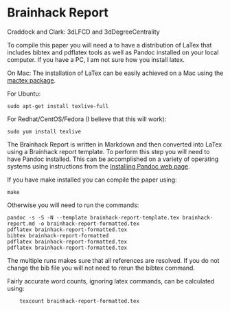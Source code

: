 Brainhack Report
========================

Craddock and Clark: 3dLFCD and 3dDegreeCentrality

To compile this paper you will need a to have a distribution of LaTex that includes bibtex and pdflatex tools as well as Pandoc installed on your local computer. If you have a PC, I am not sure how you install latex.

On Mac:
The installation of LaTex can be easily achieved on a Mac using the [mactex package](https://tug.org/mactex/). 

For Ubuntu:
    
	sudo apt-get install texlive-full

For Redhat/CentOS/Fedora (I believe that this will work):
	
	sudo yum install texlive

The Brainhack Report is written in Markdown and then converted into LaTex using a Brainhack report template. To perform this step you will need to have Pandoc installed. This can be accomplished on a variety of operating systems using instructions from the [Installing Pandoc web page](http://pandoc.org/installing.html).

If you have make installed you can compile the paper using:
    
    make

Otherwise you will need to run the commands:
    
	pandoc -s -S -N --template brainhack-report-template.tex brainhack-report.md -o brainhack-report-formatted.tex
	pdflatex brainhack-report-formatted.tex
	bibtex brainhack-report-formatted
	pdflatex brainhack-report-formatted.tex
	pdflatex brainhack-report-formatted.tex

The multiple runs makes sure that all references are resolved. If you do not 
change the bib file you will not need to rerun the bibtex command.

Fairly accurate word counts, ignoring latex commands, can be calculated using:

    	texcount brainhack-report-formatted.tex

